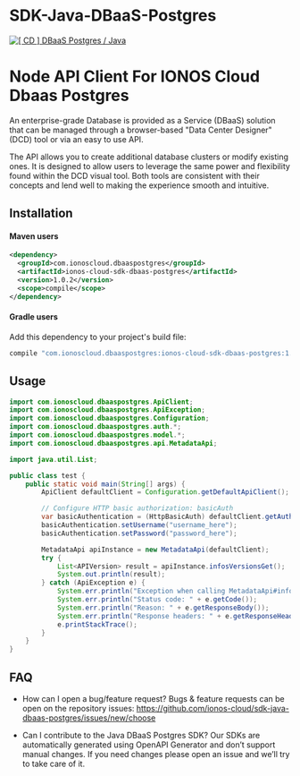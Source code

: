 # SDK-Java-DBaaS-Postgres
[![[ CD ] DBaaS Postgres / Java](https://github.com/ionos-cloud/sdk-resources/actions/workflows/release-dbaas-postgres-java.yml/badge.svg)](https://github.com/ionos-cloud/sdk-resources/actions/workflows/release-dbaas-postgres-java.yml)

# Node API Client For IONOS Cloud Dbaas Postgres
An enterprise-grade Database is provided as a Service (DBaaS) solution that
can be managed through a browser-based \"Data Center Designer\" (DCD) tool or
via an easy to use API.

The API allows you to create additional database clusters or modify existing
ones. It is designed to allow users to leverage the same power and
flexibility found within the DCD visual tool. Both tools are consistent with
their concepts and lend well to making the experience smooth and intuitive.

## Installation

#### Maven users

```xml
<dependency>
  <groupId>com.ionoscloud.dbaaspostgres</groupId>
  <artifactId>ionos-cloud-sdk-dbaas-postgres</artifactId>
  <version>1.0.2</version>
  <scope>compile</scope>
</dependency>
```

#### Gradle users

Add this dependency to your project's build file:

```groovy
compile "com.ionoscloud.dbaaspostgres:ionos-cloud-sdk-dbaas-postgres:1.0.2"
```

## Usage

```java
import com.ionoscloud.dbaaspostgres.ApiClient;
import com.ionoscloud.dbaaspostgres.ApiException;
import com.ionoscloud.dbaaspostgres.Configuration;
import com.ionoscloud.dbaaspostgres.auth.*;
import com.ionoscloud.dbaaspostgres.model.*;
import com.ionoscloud.dbaaspostgres.api.MetadataApi;

import java.util.List;

public class test {
    public static void main(String[] args) {
        ApiClient defaultClient = Configuration.getDefaultApiClient();

        // Configure HTTP basic authorization: basicAuth
        var basicAuthentication = (HttpBasicAuth) defaultClient.getAuthentication("basicAuth");
        basicAuthentication.setUsername("username_here");
        basicAuthentication.setPassword("password_here");

        MetadataApi apiInstance = new MetadataApi(defaultClient);
        try {
            List<APIVersion> result = apiInstance.infosVersionsGet();
            System.out.println(result);
        } catch (ApiException e) {
            System.err.println("Exception when calling MetadataApi#infosVersionsGet");
            System.err.println("Status code: " + e.getCode());
            System.err.println("Reason: " + e.getResponseBody());
            System.err.println("Response headers: " + e.getResponseHeaders());
            e.printStackTrace();
        }
    }
}
```

## FAQ

 - How can I open a bug/feature request?
	Bugs & feature requests can be open on the repository issues: https://github.com/ionos-cloud/sdk-java-dbaas-postgres/issues/new/choose

 - Can I contribute to the Java DBaaS Postgres SDK?
    Our SDKs are automatically generated using OpenAPI Generator and don’t support manual changes. If you need changes please open an issue and we’ll try to take care of it.
